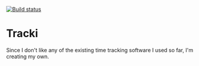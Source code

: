 [![Build status](https://ci.appveyor.com/api/projects/status/s5fs8yj70he2nbsc?svg=true)](https://ci.appveyor.com/project/Rok/tracki)


Tracki
==============

Since I don't like any of the existing time tracking software I used so far, I'm creating my own.
